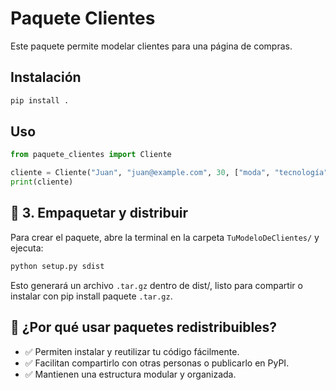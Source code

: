 # Paquete Clientes
Este paquete permite modelar clientes para una página de compras.

## Instalación
```bash
pip install .
```

## Uso
```python
from paquete_clientes import Cliente

cliente = Cliente("Juan", "juan@example.com", 30, ["moda", "tecnología"])
print(cliente)
```

## 📌 **3. Empaquetar y distribuir**
Para crear el paquete, abre la terminal en la carpeta `TuModeloDeClientes/` y ejecuta:

```bash
python setup.py sdist
```
Esto generará un archivo `.tar.gz` dentro de dist/, listo para compartir o instalar con pip install paquete `.tar.gz`.

## 🎯 ¿Por qué usar paquetes redistribuibles?
- ✅ Permiten instalar y reutilizar tu código fácilmente.
- ✅ Facilitan compartirlo con otras personas o publicarlo en PyPI.
- ✅ Mantienen una estructura modular y organizada.